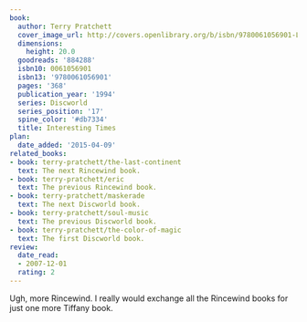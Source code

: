 ```yaml
---
book:
  author: Terry Pratchett
  cover_image_url: http://covers.openlibrary.org/b/isbn/9780061056901-L.jpg
  dimensions:
    height: 20.0
  goodreads: '884288'
  isbn10: 0061056901
  isbn13: '9780061056901'
  pages: '368'
  publication_year: '1994'
  series: Discworld
  series_position: '17'
  spine_color: '#db7334'
  title: Interesting Times
plan:
  date_added: '2015-04-09'
related_books:
- book: terry-pratchett/the-last-continent
  text: The next Rincewind book.
- book: terry-pratchett/eric
  text: The previous Rincewind book.
- book: terry-pratchett/maskerade
  text: The next Discworld book.
- book: terry-pratchett/soul-music
  text: The previous Discworld book.
- book: terry-pratchett/the-color-of-magic
  text: The first Discworld book.
review:
  date_read:
  - 2007-12-01
  rating: 2
---
```

Ugh, more Rincewind. I really would exchange all the Rincewind books for just one more Tiffany book.
